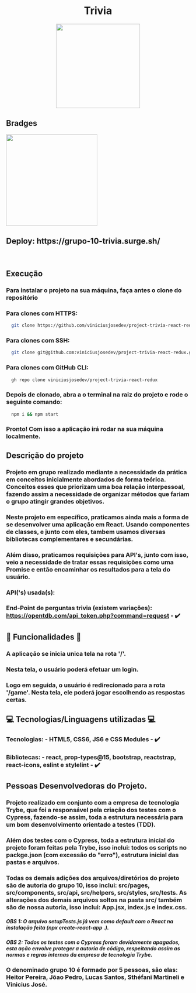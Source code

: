 <h1 align='center' id='Título-e-Imagem-de-capa'>Trivia</h1>

<p align='center'>
<img src='./public/favicon.svg' width="230" heigth="259"/>
</p>


## Bradges

<p align='left'>
<img src='https://img.shields.io/badge/STATUS-FINALIZADO-Green' width='250px'></img>
</p>

<h2>Deploy: https://grupo-10-trivia.surge.sh/</h2>

</br>


## Execução

### Para instalar o projeto na sua máquina, faça antes o clone do repositório

### Para clones com HTTPS:

```bash
  git clone https://github.com/viniciusjosedev/project-trivia-react-redux.git
```

### Para clones com SSH:

```bash
  git clone git@github.com:viniciusjosedev/project-trivia-react-redux.git
```

### Para clones com GitHub CLI:

```bash
  gh repo clone viniciusjosedev/project-trivia-react-redux
```

### Depois de clonado, abra a o terminal na raiz do projeto e rode o seguinte comando:

```bash
  npm i && npm start
```

### Pronto! Com isso a aplicação irá rodar na sua máquina localmente.

## Descrição do projeto

### Projeto em grupo realizado mediante a necessidade da prática em conceitos inicialmente abordados de forma teórica. Conceitos esses que priorizam uma boa relação interpessoal, fazendo assim a necessidade de organizar métodos que fariam o grupo atingir grandes objetivos.
### Neste projeto em específico, praticamos ainda mais a forma de se desenvolver uma aplicação em React. Usando componentes de classes, e junto com eles, tambem usamos diversas bibliotecas complementares e secundárias.
### Além disso, praticamos requisições para API's, junto com isso, veio a necessidade de tratar essas requisições como uma Promise e então encaminhar os resultados para a tela do usuário.
### API('s) usada(s):

### End-Point de perguntas trivia (existem variações): https://opentdb.com/api_token.php?command=request - :heavy_check_mark:

## :hammer: Funcionalidades :hammer:

### A aplicação se inicia unica tela na rota '/'.
### Nesta tela, o usuário poderá efetuar um login.
### Logo em seguida, o usuário é redirecionado para a rota '/game'. Nesta tela, ele poderá jogar escolhendo as respostas certas.

## :computer: Tecnologias/Linguagens utilizadas :computer:

### Tecnologias: - HTML5, CSS6, JS6 e CSS Modules - :heavy_check_mark:
### Bibliotecas: - react, prop-types@15, bootstrap, reactstrap, react-icons, eslint e stylelint - :heavy_check_mark:

## Pessoas Desenvolvedoras do Projeto.
### Projeto realizado em conjunto com a empresa de tecnologia Trybe, que foi a responsável pela criação dos testes com o Cypress, fazendo-se assim, toda a estrutura necessária para um bom desenvolvimento orientado a testes (TDD).
### Além dos testes com o Cypress, toda a estrutura inicial do projeto foram feitas pela Trybe, isso inclui: todos os scripts no packge.json (com excessão do "erro"), estrutura inicial das pastas e arquivos.
### Todas os demais adições dos arquivos/diretórios do projeto são de autoria do grupo 10, isso inclui: src/pages, src/components, src/api, src/helpers, src/styles, src/tests. As alterações dos demais arquivos soltos na pasta src/ também são de nossa autoria, isso inclui: App.jsx, index.js e index.css.
##### OBS 1: O arquivo setupTests.js já vem como default com o React na instalação feita (npx create-react-app .).
##### OBS 2: Todos os testes com o Cypress foram devidamente apagados, esta ação envolve proteger a autoria de código, respeitando assim as normas e regras internas da empresa de tecnologia Trybe.

### O denominado grupo 10 é formado por 5 pessoas, são elas: Heitor Pereira, Jõao Pedro, Lucas Santos, Sthéfani Martineli e Vinicius José.
